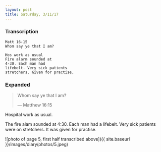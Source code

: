 ```yaml
---
layout: post
title: Saturday, 3/11/17
---
```


### Transcription

    Matt 16-15
    Whom say ye that I am?

    Hos work as usual
    Fire alarm sounded at
    4-30. Each man had
    lifebelt. Very sick patients
    stretchers. Given for practise.

### Expanded

> Whom say ye that I am?
>
> — Matthew 16:15

Hospital work as usual.

The fire alam sounded at 4:30. Each man had a lifebelt. Very sick patients were on stretchers. It was given for practise.

![photo of page 5, first half transcribed above]({{ site.baseurl }}/images/diary/photos/5.jpeg)
